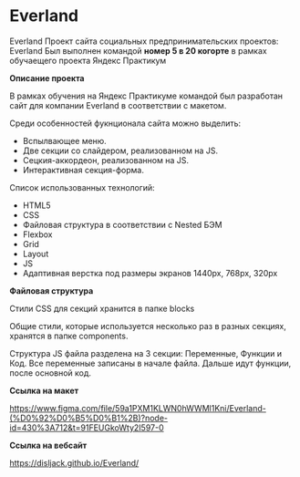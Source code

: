 # Everland
Everland
Проект сайта социальных предпринимательских проектов: Everland Был выполнен командой **номер 5 в 20 когорте** в рамках обучаещего проекта Яндекс Практикум  

**Описание проекта**  

В рамках обучения на Яндекс Практикуме командой был разработан сайт для компании Everland в соответствии с макетом.  

Среди особенностей фукнционала сайта можно выделить:    

- Вспылвающее меню. 
- Две секции со слайдером, реализованном на JS. 
- Сецкия-аккордеон, реализованном на JS. 
- Интерактивная секция-форма.

Список использованных технологий:  
- HTML5 
- CSS 
- Файловая структура в соответствии с Nested БЭМ 
- Flexbox 
- Grid 
- Layout 
- JS 
- Адаптивная верстка под размеры экранов 1440px, 768px, 320px

**Файловая структура**

Стили CSS для секций хранится в папке blocks

Общие стили, которые используется несколько раз в разных секциях, хранятся в папке components.

Структура JS файла разделена на 3 секции: Переменные, Функции и Код. 
Все переменные записаны в начале файла. Дальше идут функции, после основной код.

**Ссылка на макет**

https://www.figma.com/file/59a1PXM1KLWN0hWWMl1Kni/Everland-(%D0%92%D0%B5%D0%B1%2B)?node-id=430%3A712&t=91FEUGkoWty2I597-0

**Ссылка на вебсайт**

https://disljack.github.io/Everland/
